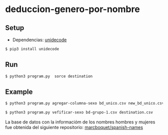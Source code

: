 # deduccion-genero-por-nombre

## Setup

- Dependencias:  [unidecode](https://pypi.org/project/Unidecode/)

```bash
$ pip3 install unidecode
```

## Run

```bash
$ python3 program.py  sorce destination
```

## Example

```bash
$ python3 program.py agregar-columna-sexo bd_unico.csv new_bd_unico.csv

$ python3 program.py vefificar-sexo bd-grupo-1.csv destination.csv
```

La base de datos con la informacióm de los nombres hombres y mujeres fue obtenida del siguiente repositorio:
[marcboquet/spanish-names](https://github.com/marcboquet/spanish-names/blob/master/hombres.csv)
